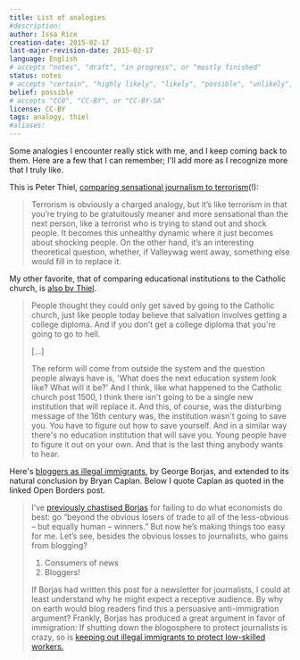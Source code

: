 ```yaml
---
title: List of analogies
#description: 
author: Issa Rice
creation-date: 2015-02-17
last-major-revision-date: 2015-02-17
language: English
# accepts "notes", "draft", "in progress", or "mostly finished"
status: notes
# accepts "certain", "highly likely", "likely", "possible", "unlikely", "highly unlikely", "remote", "impossible", "log", "emotional", or "fiction"
belief: possible
# accepts "CC0", "CC-BY", or "CC-BY-SA"
license: CC-BY
tags: analogy, thiel
#aliases: 
---
```


Some analogies I encounter really stick with me, and I keep coming back to them.
Here are a few that I can remember; I'll add more as I recognize more that I truly like.

This is Peter Thiel, [comparing sensational journalism to terrorism](https://www.pehub.com/2009/05/peter-thiel-on-valleywag-its-the-silicon-valley-equivalent-of-al-qaeda/)(!):

> Terrorism is obviously a charged analogy, but it’s like terrorism in that you’re trying to be gratuitously meaner and more sensational than the next person, like a terrorist who is trying to stand out and shock people. It becomes this unhealthy dynamic where it just becomes about shocking people. On the other hand, it’s an interesting theoretical question, whether, if Valleywag went away, something else would fill in to replace it.


My other favorite, that of comparing educational institutions to the Catholic church, is [also by Thiel](advice-for-young-people#peter-thiel).

> People thought they could only get saved by going to the Catholic church, just like people today believe that salvation involves getting a college diploma. And if you don’t  get a college diploma that you're going to go to hell.
>
> \[...\]
>
> The reform will come from outside the system and the question people
> always have is, 'What does the next education system look like? What
> will it be?' And I think, like what happened to the Catholic church
> post 1500,  I think there isn't going to be a single new institution
> that will replace it. And this, of course, was the disturbing message
> of the 16th century was, the institution wasn't going to save you. You
> have to figure out how to save yourself. And in a similar way there's
> no education institution that will save you. Young people have to
> figure it out on your own. And that is the last thing anybody wants to
> hear.

Here's [bloggers as illegal immigrants](http://openborders.info/bloggers-as-illegal-immigrants/), by George Borjas, and extended to its natural conclusion by Bryan Caplan.
Below I quote Caplan as quoted in the linked Open Borders post.


> I’ve [previously chastised Borjas](http://econlog.econlib.org/archives/2007/05/borjas_whats_hi.html)
> for failing to do what economists do best: go “beyond the obvious
> losers of trade to all of the less-obvious – but equally human –
> winners.” But now he’s making things too easy for me. Let’s see,
> besides the obvious losses to journalists, who gains from blogging?
>
> 1. Consumers of news
> 2. Bloggers!
>
> If Borjas had written this post for a newsletter for journalists, I
> could at least understand why he might expect a receptive audience. By
> why on earth would blog readers find this a persuasive
> anti-immigration argument? Frankly, Borjas has produced a great
> argument in favor of immigration: If shutting down the blogosphere to
> protect journalists is crazy, so is [keeping out illegal immigrants to protect low-skilled workers.](http://econlog.econlib.org/archives/2006/03/are_lowskilled.html)
